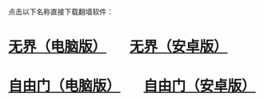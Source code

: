 点击以下名称直接下载翻墙软件：
# <a href="https://github.com/a6b/1/raw/master/u1806.exe">无界（电脑版）</a> &nbsp;&nbsp;&nbsp;&nbsp;&nbsp;&nbsp;<a href="https://github.com/a6b/1/raw/master/um.apk">无界（安卓版）</a>
# <a href="https://github.com/a6b/1/raw/master/fg764p.exe">自由门（电脑版）</a> &nbsp;&nbsp;&nbsp;&nbsp;&nbsp;&nbsp;<a href="https://github.com/a6b/1/raw/master/fgma.apk">自由门（安卓版）</a>
